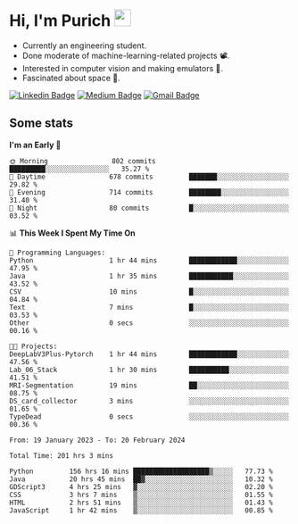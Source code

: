 <h1 align="left">Hi, I'm Purich
<img src="https://media.giphy.com/media/hvRJCLFzcasrR4ia7z/giphy.gif" width="30px"/></h1>

* Currently an engineering student.
* Done moderate of machine-learning-related projects :film_projector:.
* Interested in computer vision and making emulators :space_invader:.
* Fascinated about space :milky_way:.

[![Linkedin Badge](https://img.shields.io/badge/-Purich-blue?style=flat-square&logo=Linkedin&logoColor=white&link=https://www.linkedin.com/in/purich-siritip-16b3b3255/)](https://www.linkedin.com/in/purich-siritip-16b3b3255) [![Medium Badge](https://img.shields.io/badge/-@purich-gray?style=flat-square&labelColor=000000&logo=Medium&link=https://medium.com/@phuritsiritip)](https://medium.com/@phuritsiritip)
[![Gmail Badge](https://img.shields.io/badge/-mark.phurit@gmail.com-c14438?style=flat-square&logo=Gmail&logoColor=white&link=mailto:mark.phurit@gmail.com)](mailto:mark.phurit@gmail.com)

## Some stats

  
  <!--START_SECTION:waka-->
**I'm an Early 🐤** 

```text
🌞 Morning                802 commits         █████████░░░░░░░░░░░░░░░░   35.27 % 
🌆 Daytime                678 commits         ███████░░░░░░░░░░░░░░░░░░   29.82 % 
🌃 Evening                714 commits         ████████░░░░░░░░░░░░░░░░░   31.40 % 
🌙 Night                  80 commits          █░░░░░░░░░░░░░░░░░░░░░░░░   03.52 % 
```


📊 **This Week I Spent My Time On** 

```text
💬 Programming Languages: 
Python                   1 hr 44 mins        ████████████░░░░░░░░░░░░░   47.95 % 
Java                     1 hr 35 mins        ███████████░░░░░░░░░░░░░░   43.52 % 
CSV                      10 mins             █░░░░░░░░░░░░░░░░░░░░░░░░   04.84 % 
Text                     7 mins              █░░░░░░░░░░░░░░░░░░░░░░░░   03.53 % 
Other                    0 secs              ░░░░░░░░░░░░░░░░░░░░░░░░░   00.16 % 

🐱‍💻 Projects: 
DeepLabV3Plus-Pytorch    1 hr 44 mins        ████████████░░░░░░░░░░░░░   47.56 % 
Lab_06_Stack             1 hr 30 mins        ██████████░░░░░░░░░░░░░░░   41.51 % 
MRI-Segmentation         19 mins             ██░░░░░░░░░░░░░░░░░░░░░░░   08.75 % 
DS_card_collector        3 mins              ░░░░░░░░░░░░░░░░░░░░░░░░░   01.65 % 
TypeDead                 0 secs              ░░░░░░░░░░░░░░░░░░░░░░░░░   00.36 % 
```


<!--END_SECTION:waka-->

  <!--START_SECTION:waka-simple-->

```text
From: 19 January 2023 - To: 20 February 2024

Total Time: 201 hrs 3 mins

Python         156 hrs 16 mins ███████████████████▒░░░░░   77.73 %
Java           20 hrs 45 mins  ██▓░░░░░░░░░░░░░░░░░░░░░░   10.32 %
GDScript3      4 hrs 25 mins   ▓░░░░░░░░░░░░░░░░░░░░░░░░   02.20 %
CSS            3 hrs 7 mins    ▒░░░░░░░░░░░░░░░░░░░░░░░░   01.55 %
HTML           2 hrs 51 mins   ▒░░░░░░░░░░░░░░░░░░░░░░░░   01.43 %
JavaScript     1 hr 42 mins    ▒░░░░░░░░░░░░░░░░░░░░░░░░   00.85 %
```

<!--END_SECTION:waka-simple-->

  <!--![Anurag's GitHub stats](https://github-readme-stats.vercel.app/api?username=vikimark&show_icons=true&theme=gruvbox_light)-->
  
<!--
**vikimark/vikimark** is a ✨ _special_ ✨ repository because its `README.md` (this file) appears on your GitHub profile.

Here are some ideas to get you started:

- 🔭 I’m currently working on ...
- 🌱 I’m currently learning ...
- 👯 I’m looking to collaborate on ...
- 🤔 I’m looking for help with ...
- 💬 Ask me about ...
- 📫 How to reach me: ...
- 😄 Pronouns: ...
- ⚡ Fun fact: ...
-->
